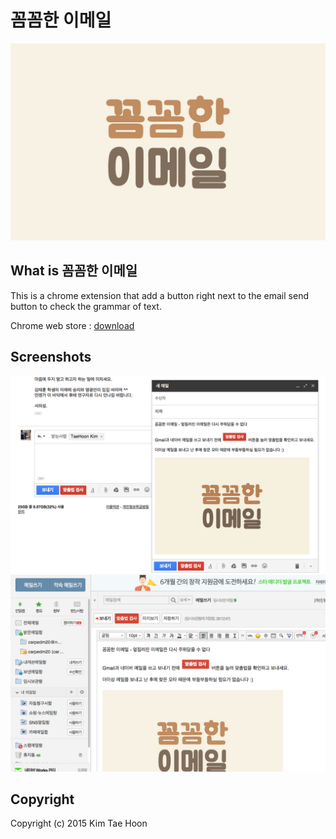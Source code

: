 꼼꼼한 이메일
=============

![logo](https://raw.githubusercontent.com/carpedm20/ggomggom-email/master/static/img/logo.png)

## What is 꼼꼼한 이메일 ##

This is a chrome extension that add a button right next to the email send button to check the grammar of text.

Chrome web store : [download]()


## Screenshots ##

![logo](https://raw.githubusercontent.com/carpedm20/ggomggom-email/master/static/img/screenshot1.png)
![logo](https://raw.githubusercontent.com/carpedm20/ggomggom-email/master/static/img/screenshot2.png)


## Copyright ##

Copyright (c) 2015 Kim Tae Hoon
